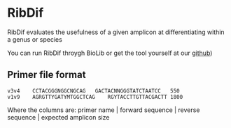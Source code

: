 # RibDif

RibDif evaluates the usefulness of a given amplicon at differentiating within a genus or species

You can run RibDif throygh BioLib or get the tool yourself at our [github](https://github.com/Rob-murphys/ribdif))

## Primer file format
```
v3v4	CCTACGGGNGGCNGCAG	GACTACNNGGGTATCTAATCC	550
v1v9	AGRGTTYGATYMTGGCTCAG 	RGYTACCTTGTTACGACTT	1800
```

Where the columns are: primer name | forward sequence | reverse sequence | expected amplicon size







